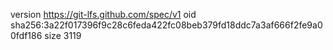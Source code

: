 version https://git-lfs.github.com/spec/v1
oid sha256:3a22f017396f9c28c6feda422fc08beb379fd18ddc7a3af666f2fe9a00fdf186
size 3119
